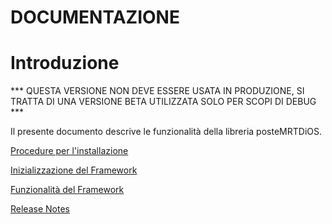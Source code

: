 ﻿# DOCUMENTAZIONE

# Introduzione
*** QUESTA VERSIONE NON DEVE ESSERE USATA IN PRODUZIONE, SI TRATTA DI UNA VERSIONE BETA UTILIZZATA SOLO PER SCOPI DI DEBUG ***

Il presente documento descrive le funzionalità della libreria posteMRTDiOS.

[Procedure per l'installazione](docs/ProceduraInstallazione.md)

[Inizializzazione del Framework](docs/InizializzazioneFramework.md)

[Funzionalità del Framework](docs/FunzionalitaFramework.md)

[Release Notes](docs/ReleaseNotes.md)



